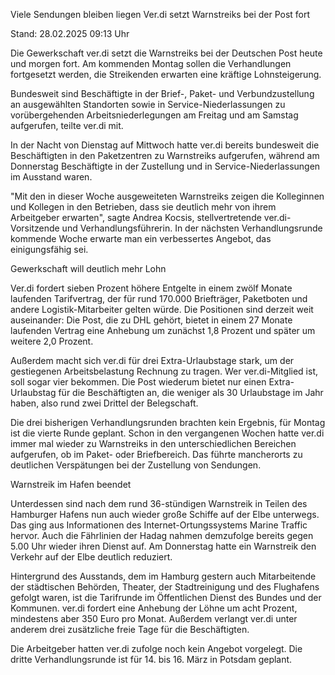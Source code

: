 
Viele Sendungen bleiben liegen
Ver.di setzt Warnstreiks bei der Post fort


Stand: 28.02.2025 09:13 Uhr


Die Gewerkschaft ver.di setzt die Warnstreiks bei der Deutschen Post heute und morgen fort. Am kommenden Montag sollen die Verhandlungen fortgesetzt werden, die Streikenden erwarten eine kräftige Lohnsteigerung. 



Bundesweit sind Beschäftigte in der Brief-, Paket- und Verbundzustellung an ausgewählten Standorten sowie in Service-Niederlassungen zu vorübergehenden Arbeitsniederlegungen am Freitag und am Samstag aufgerufen, teilte ver.di mit.


In der Nacht von Dienstag auf Mittwoch hatte ver.di bereits bundesweit die Beschäftigten in den Paketzentren zu Warnstreiks aufgerufen, während am Donnerstag Beschäftigte in der Zustellung und in Service-Niederlassungen im Ausstand waren.


"Mit den in dieser Woche ausgeweiteten Warnstreiks zeigen die Kolleginnen und Kollegen in den Betrieben, dass sie deutlich mehr von ihrem Arbeitgeber erwarten", sagte Andrea Kocsis, stellvertretende ver.di-Vorsitzende und Verhandlungsführerin. In der nächsten Verhandlungsrunde kommende Woche erwarte man ein verbessertes Angebot, das einigungsfähig sei.

Gewerkschaft will deutlich mehr Lohn


Ver.di fordert sieben Prozent höhere Entgelte in einem zwölf Monate laufenden Tarifvertrag, der für rund 170.000 Briefträger, Paketboten und andere Logistik-Mitarbeiter gelten würde. Die Positionen sind derzeit weit auseinander: Die Post, die zu DHL gehört, bietet in einem 27 Monate laufenden Vertrag eine Anhebung um zunächst 1,8 Prozent und später um weitere 2,0 Prozent.


Außerdem macht sich ver.di für drei Extra-Urlaubstage stark, um der gestiegenen Arbeitsbelastung Rechnung zu tragen. Wer ver.di-Mitglied ist, soll sogar vier bekommen. Die Post wiederum bietet nur einen Extra-Urlaubstag für die Beschäftigten an, die weniger als 30 Urlaubstage im Jahr haben, also rund zwei Drittel der Belegschaft.


Die drei bisherigen Verhandlungsrunden brachten kein Ergebnis, für Montag ist die vierte Runde geplant. Schon in den vergangenen Wochen hatte ver.di immer mal wieder zu Warnstreiks in den unterschiedlichen Bereichen aufgerufen, ob im Paket- oder Briefbereich. Das führte mancherorts zu deutlichen Verspätungen bei der Zustellung von Sendungen.

Warnstreik im Hafen beendet


Unterdessen sind nach dem rund 36-stündigen Warnstreik in Teilen des Hamburger Hafens nun auch wieder große Schiffe auf der Elbe unterwegs. Das ging aus Informationen des Internet-Ortungssystems Marine Traffic hervor. Auch die Fährlinien der Hadag nahmen demzufolge bereits gegen 5.00 Uhr wieder ihren Dienst auf. Am Donnerstag hatte ein Warnstreik den Verkehr auf der Elbe deutlich reduziert.


Hintergrund des Ausstands, dem im Hamburg gestern auch Mitarbeitende der städtischen Behörden, Theater, der Stadtreinigung und des Flughafens gefolgt waren, ist die Tarifrunde im Öffentlichen Dienst des Bundes und der Kommunen. ver.di fordert eine Anhebung der Löhne um acht Prozent, mindestens aber 350 Euro pro Monat. Außerdem verlangt ver.di unter anderem drei zusätzliche freie Tage für die Beschäftigten.


Die Arbeitgeber hatten ver.di zufolge noch kein Angebot vorgelegt. Die dritte Verhandlungsrunde ist für 14. bis 16. März in Potsdam geplant.

